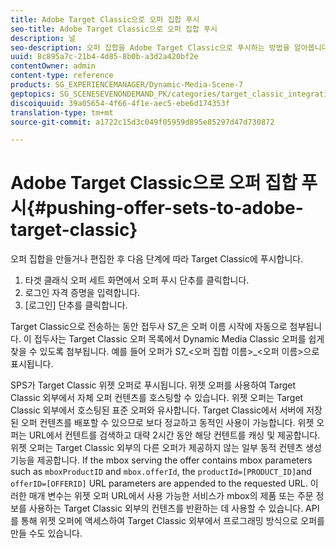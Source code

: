 ```yaml
---
title: Adobe Target Classic으로 오퍼 집합 푸시
seo-title: Adobe Target Classic으로 오퍼 집합 푸시
description: 널
seo-description: 오퍼 집합을 Adobe Target Classic으로 푸시하는 방법을 알아봅니다.
uuid: 8c895a7c-21b4-4d85-8b0b-a3d2a420bf2e
contentOwner: admin
content-type: reference
products: SG_EXPERIENCEMANAGER/Dynamic-Media-Scene-7
geptopics: SG_SCENESEVENONDEMAND_PK/categories/target_classic_integration
discoiquuid: 39a05654-4f66-4f1e-aec5-ebe6d174353f
translation-type: tm+mt
source-git-commit: a1722c15d3c049f05959d895e85297d47d730872

---
```



# Adobe Target Classic으로 오퍼 집합 푸시{#pushing-offer-sets-to-adobe-target-classic}

오퍼 집합을 만들거나 편집한 후 다음 단계에 따라 Target Classic에 푸시합니다.

1. 타겟 클래식 오퍼 세트 화면에서 오퍼 푸시 단추를 클릭합니다.
1. 로그인 자격 증명을 입력합니다.
1. [로그인] 단추를 클릭합니다.

Target Classic으로 전송하는 동안 접두사 S7_은 오퍼 이름 시작에 자동으로 첨부됩니다. 이 접두사는 Target Classic 오퍼 목록에서 Dynamic Media Classic 오퍼를 쉽게 찾을 수 있도록 첨부됩니다. 예를 들어 오퍼가 S7_&lt;오퍼 집합 이름>_&lt;오퍼 이름>으로 표시됩니다.

SPS가 Target Classic 위젯 오퍼로 푸시됩니다. 위젯 오퍼를 사용하여 Target Classic 외부에서 자체 오퍼 컨텐츠를 호스팅할 수 있습니다. 위젯 오퍼는 Target Classic 외부에서 호스팅된 표준 오퍼와 유사합니다. Target Classic에서 서버에 저장된 오퍼 컨텐츠를 배포할 수 있으므로 보다 정교하고 동적인 사용이 가능합니다. 위젯 오퍼는 URL에서 컨텐트를 검색하고 대략 2시간 동안 해당 컨텐트를 캐싱 및 제공합니다. 위젯 오퍼는 Target Classic 외부의 다른 오퍼가 제공하지 않는 일부 동적 컨텐츠 생성 기능을 제공합니다. If the mbox serving the offer contains mbox parameters such as `mboxProductID` and `mbox.offerId`, the `productId=[PRODUCT_ID]`and `offerID=[OFFERID]` URL parameters are appended to the requested URL. 이러한 매개 변수는 위젯 오퍼 URL에서 사용 가능한 서비스가 mbox의 제품 또는 주문 정보를 사용하는 Target Classic 외부의 컨텐츠를 반환하는 데 사용할 수 있습니다. API를 통해 위젯 오퍼에 액세스하여 Target Classic 외부에서 프로그래밍 방식으로 오퍼를 만들 수도 있습니다.
